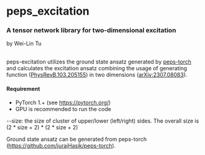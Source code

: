 # peps_excitation
### A tensor network library for two-dimensional excitation
by Wei-Lin Tu

\
peps-excitation utilizes the ground state ansatz generated by [peps-torch](https://github.com/jurajHasik/tn-torch_dev) and calculates the excitation ansatz combining the usage of generating function ([PhysRevB.103.205155](https://journals.aps.org/prb/abstract/10.1103/PhysRevB.103.205155)) in two dimensions ([arXiv:2307.08083](https://arxiv.org/abs/2307.08083])). 

#### Requirement
- PyTorch 1.+ (see https://pytorch.org/)
- GPU is recommended to run the code

--size: the size of cluster of upper/lower (left/right) sides. The overall size is (2 * size + 2) * (2 * size + 2)

Ground state ansatz can be generated from peps-torch (https://github.com/jurajHasik/peps-torch).
